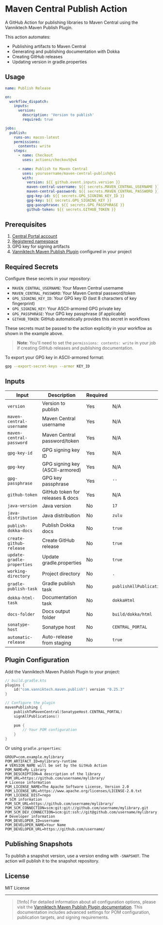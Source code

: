 # Maven Central Publish Action

A GitHub Action for publishing libraries to Maven Central using the Vanniktech Maven Publish Plugin.

This action automates:
- Publishing artifacts to Maven Central
- Generating and publishing documentation with Dokka
- Creating GitHub releases
- Updating version in gradle.properties

## Usage

```yaml
name: Publish Release

on:
  workflow_dispatch:
    inputs:
      version:
        description: 'Version to publish'
        required: true

jobs:
  publish:
    runs-on: macos-latest
    permissions:
      contents: write
    steps:
      - name: Checkout
        uses: actions/checkout@v4
        
      - name: Publish to Maven Central
        uses: yourusername/maven-central-publish@v1
        with:
          version: ${{ github.event.inputs.version }}
          maven-central-username: ${{ secrets.MAVEN_CENTRAL_USERNAME }}
          maven-central-password: ${{ secrets.MAVEN_CENTRAL_PASSWORD }}
          gpg-key-id: ${{ secrets.GPG_SIGNING_KEY_ID }}
          gpg-key: ${{ secrets.GPG_SIGNING_KEY }}
          gpg-passphrase: ${{ secrets.GPG_PASSPHRASE }}
          github-token: ${{ secrets.GITHUB_TOKEN }}
```

## Prerequisites

1. [Central Portal account](https://central.sonatype.org/register/central-portal/#create-an-account)
2. [Registered namespace](https://central.sonatype.org/register/namespace/)
3. GPG key for signing artifacts
4. [Vanniktech Maven Publish Plugin](https://vanniktech.github.io/gradle-maven-publish-plugin/central/) configured in your project

## Required Secrets

Configure these secrets in your repository:

- `MAVEN_CENTRAL_USERNAME`: Your Maven Central username
- `MAVEN_CENTRAL_PASSWORD`: Your Maven Central password/token
- `GPG_SIGNING_KEY_ID`: Your GPG key ID (last 8 characters of key fingerprint)
- `GPG_SIGNING_KEY`: Your ASCII-armored GPG private key
- `GPG_PASSPHRASE`: Your GPG key passphrase (if applicable)
- `GITHUB_TOKEN`: GitHub automatically provides this secret in workflows

These secrets must be passed to the action explicitly in your workflow as shown in the example above.

> **Note**: You'll need to set the `permissions: contents: write` in your job if creating GitHub releases and publishing documentation.

To export your GPG key in ASCII-armored format:
```bash
gpg --export-secret-keys --armor KEY_ID
```

## Inputs

| Input                      | Description                      | Required | Default                                          |
|----------------------------|----------------------------------|----------|--------------------------------------------------|
| `version`                  | Version to publish               | Yes      | N/A                                              |
| `maven-central-username`   | Maven Central username           | Yes      | N/A                                              |
| `maven-central-password`   | Maven Central password/token     | Yes      | N/A                                              |
| `gpg-key-id`               | GPG signing key ID               | Yes      | N/A                                              |
| `gpg-key`                  | GPG signing key (ASCII-armored)  | Yes      | N/A                                              |
| `gpg-passphrase`           | GPG key passphrase               | Yes      | `''`                                             |
| `github-token`             | GitHub token for releases & docs | Yes      | N/A                                              |
| `java-version`             | Java version                     | No       | `17`                                             |
| `java-distribution`        | Java distribution                | No       | `zulu`                                           |
| `publish-dokka-docs`       | Publish Dokka docs               | No       | `true`                                           |
| `create-github-release`    | Create GitHub release            | No       | `true`                                           |
| `update-gradle-properties` | Update gradle.properties         | No       | `true`                                           |
| `working-directory`        | Project directory                | No       | `.`                                              |
| `gradle-publish-task`      | Gradle publish task              | No       | `publishAllPublicationsToMavenCentralRepository` |
| `dokka-html-task`          | Documentation task               | No       | `dokkaHtml`                                      |
| `docs-folder`              | Docs output folder               | No       | `build/dokka/html`                               |
| `sonatype-host`            | Sonatype host                    | No       | `CENTRAL_PORTAL`                                 |
| `automatic-release`        | Auto-release from staging        | No       | `true`                                           |

## Plugin Configuration

Add the Vanniktech Maven Publish Plugin to your project:

```kotlin
// build.gradle.kts
plugins {
    id("com.vanniktech.maven.publish") version "0.25.3"
}

// Configure the plugin
mavenPublishing {
    publishToMavenCentral(SonatypeHost.CENTRAL_PORTAL)
    signAllPublications()
    
    pom {
        // Your POM configuration
    }
}
```

Or using `gradle.properties`:

```properties
GROUP=com.example.mylibrary
POM_ARTIFACT_ID=mylibrary-runtime
# VERSION_NAME will be set by the GitHub Action
POM_NAME=My Library
POM_DESCRIPTION=A description of the library
POM_URL=https://github.com/username/mylibrary/
# License information
POM_LICENSE_NAME=The Apache Software License, Version 2.0
POM_LICENSE_URL=https://www.apache.org/licenses/LICENSE-2.0.txt
POM_LICENSE_DIST=repo
# SCM information
POM_SCM_URL=https://github.com/username/mylibrary/
POM_SCM_CONNECTION=scm:git:git://github.com/username/mylibrary.git
POM_SCM_DEV_CONNECTION=scm:git:ssh://git@github.com/username/mylibrary.git
# Developer information
POM_DEVELOPER_ID=username
POM_DEVELOPER_NAME=Your Name
POM_DEVELOPER_URL=https://github.com/username/
```

## Publishing Snapshots

To publish a snapshot version, use a version ending with `-SNAPSHOT`. The action will publish it to the snapshot repository.

## License

MIT License

---

> \[!Info] For detailed information about all configuration options,
> please visit the [Vanniktech Maven Publish Plugin documentation](https://vanniktech.github.io/gradle-maven-publish-plugin/central/).
> This documentation includes advanced settings for POM configuration, publication targets, and signing requirements.